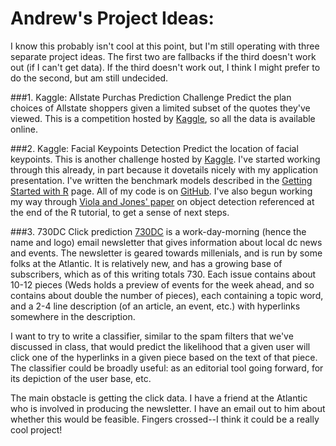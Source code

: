 Andrew's Project Ideas:
=======================

I know this probably isn't cool at this point, but I'm still operating with three separate project ideas. The first two are fallbacks if the third doesn't work out (if I can't get data). If the third doesn't work out, I think I might prefer to do the second, but am still undecided.

###1. Kaggle: Allstate Purchas Prediction Challenge
Predict the plan choices of Allstate shoppers given a limited subset of the quotes they've viewed. This is a competition hosted by [Kaggle](http://www.kaggle.com/c/allstate-purchase-prediction-challenge), so all the data is available online.

###2. Kaggle: Facial Keypoints Detection
Predict the location of facial keypoints. This is another challenge hosted by [Kaggle](http://www.kaggle.com/c/facial-keypoints-detection). I've started working through this already, in part because it dovetails nicely with my application presentation. I've written the benchmark models described in the [Getting Started with R](http://www.kaggle.com/c/facial-keypoints-detection/details/getting-started-with-r) page. All of my code is on [GitHub](https://github.com/andlinville/facial-keypoints). I've also begun working my way through [Viola and Jones' paper](http://citeseerx.ist.psu.edu/viewdoc/summary?doi=10.1.1.110.4868) on object detection referenced at the end of the R tutorial, to get a sense of next steps.

###3. 730DC Click prediction
[730DC](http://730dc.tumblr.com/) is a work-day-morning (hence the name and logo) email newsletter that gives information about local dc news and events. The newsletter is geared towards millenials, and is run by some folks at the Atlantic. It is relatively new, and has a growing base of subscribers, which as of this writing totals 730. Each issue contains about 10-12 pieces (Weds holds a preview of events for the week ahead, and so contains about double the number of pieces), each containing a topic word, and a 2-4 line description (of an article, an event, etc.) with hyperlinks somewhere in the description.

I want to try to write a classifier, similar to the spam filters that we've discussed in class, that would predict the likelihood that a given user will click one of the hyperlinks in a given piece based on the text of that piece. The classifier could be broadly useful: as an editorial tool going forward, for its depiction of the user base, etc.

The main obstacle is getting the click data. I have a friend at the Atlantic who is involved in producing the newsletter. I have an email out to him about whether this would be feasible. Fingers crossed--I think it could be a really cool project!